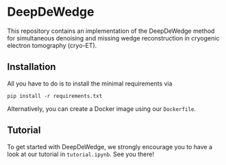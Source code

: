 # DeepDeWedge

This repository contains an implementation of the DeepDeWedge method for simultaneous denoising and missing wedge reconstruction in cryogenic electron tomography (cryo-ET). 

## Installation
All you have to do is to install the minimal requirements via
```
pip install -r requirements.txt
```
Alternatively, you can create a Docker image using our `Dockerfile`.

## Tutorial
To get started with DeepDeWedge, we strongly encourage you to have a look at our tutorial in `tutorial.ipynb`. See you there!
